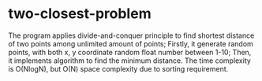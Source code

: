# two-closest-problem
The program applies divide-and-conquer principle to find shortest distance of two points among unlimited amount of points;
Firstly, it generate random points, with both x, y coordinate random float number between 1-10;
Then, it implements algorithm to find the minimum distance.
The time complexity is O(NlogN), but O(N) space complexity due to sorting requirement.
